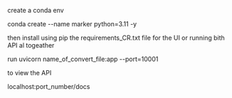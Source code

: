 create a conda env 

conda create --name marker python=3.11 -y

then install using pip the requirements_CR.txt file for the UI or running bith API al togeather 

run uvicorn name_of_convert_file:app --port=10001   

to view the API

localhost:port_number/docs